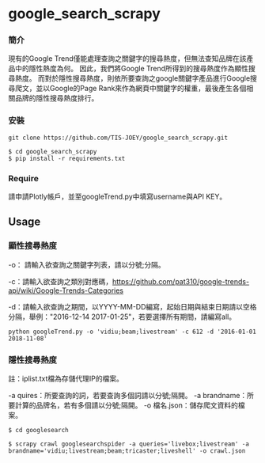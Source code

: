 # google_search_scrapy
### 簡介
現有的Google Trend僅能處理查詢之關鍵字的搜尋熱度，但無法查知品牌在該產品中的隱性熱度為何。
因此，我們將Google Trend所得到的搜尋熱度作為顯性搜尋熱度。
而對於隱性搜尋熱度，則依所要查詢之google關鍵字產品進行Google搜尋爬文，並以Google的Page Rank來作為網頁中關鍵字的權重，最後產生各個相關品牌的隱性搜尋熱度排行。

### 安裝
```
git clone https://github.com/TIS-JOEY/google_search_scrapy.git
```
```
$ cd google_search_scrapy
$ pip install -r requirements.txt
```

### Require
請申請Plotly帳戶，並至googleTrend.py中填寫username與API KEY。

## Usage
### 顯性搜尋熱度

-o： 請輸入欲查詢之關鍵字列表，請以分號;分隔。

-c：請輸入欲查詢之類別對應碼，https://github.com/pat310/google-trends-api/wiki/Google-Trends-Categories

-d：請輸入欲查詢之期間，以YYYY-MM-DD編寫，起始日期與結束日期請以空格分隔，舉例："2016-12-14 2017-01-25"，若要選擇所有期間，請編寫all。


```
python googleTrend.py -o 'vidiu;beam;livestream' -c 612 -d '2016-01-01 2018-11-08'
```
### 隱性搜尋熱度
註：iplist.txt檔為存儲代理IP的檔案。

-a quires：所要查詢的詞，若要查詢多個詞請以分號;隔開。
-a brandname：所要計算的品牌名，若有多個請以分號;隔開。
-o 檔名.json：儲存爬文資料的檔案。
```
$ cd googlesearch

$ scrapy crawl googlesearchspider -a queries='livebox;livestream' -a brandname='vidiu;livestream;beam;tricaster;liveshell' -o crawl.json
```


